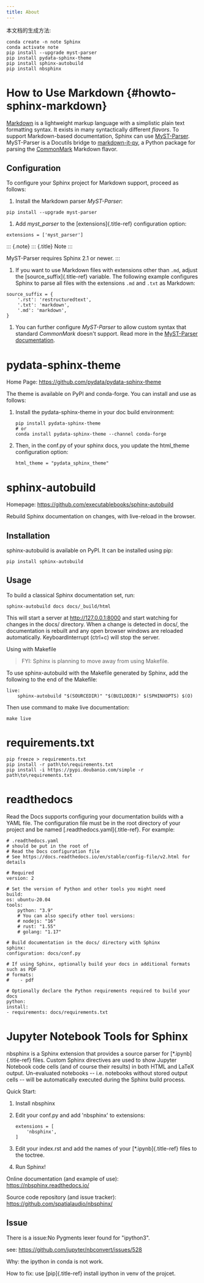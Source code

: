 ```yaml
---
title: About
---
```


本文档的生成方法:

``` {.Bash}
conda create -n note Sphinx
conda activate note
pip install --upgrade myst-parser
pip install pydata-sphinx-theme
pip install sphinx-autobuild
pip install nbsphinx
```

How to Use Markdown {#howto-sphinx-markdown}
===================

[Markdown](https://daringfireball.net/projects/markdown/) is a
lightweight markup language with a simplistic plain text formatting
syntax. It exists in many syntactically different *flavors*. To support
Markdown-based documentation, Sphinx can use
[MyST-Parser](https://myst-parser.readthedocs.io/en/latest/).
MyST-Parser is a Docutils bridge to
[markdown-it-py](https://github.com/executablebooks/markdown-it-py), a
Python package for parsing the [CommonMark](https://commonmark.org/)
Markdown flavor.

Configuration
-------------

To configure your Sphinx project for Markdown support, proceed as
follows:

1.  Install the Markdown parser *MyST-Parser*:

``` {.Bash}
pip install --upgrade myst-parser
```

1.  Add *myst\_parser* to the [extensions]{.title-ref} configuration
    option:

``` {.Python}
extensions = ['myst_parser']
```

::: {.note}
::: {.title}
Note
:::

MyST-Parser requires Sphinx 2.1 or newer.
:::

1.  If you want to use Markdown files with extensions other than `.md`,
    adjust the [source\_suffix]{.title-ref} variable. The following
    example configures Sphinx to parse all files with the extensions
    `.md` and `.txt` as Markdown:

``` {.Python}
source_suffix = {
    '.rst': 'restructuredtext',
    '.txt': 'markdown',
    '.md': 'markdown',
}
```

1.  You can further configure *MyST-Parser* to allow custom syntax that
    standard *CommonMark* doesn\'t support. Read more in the
    [MyST-Parser
    documentation](https://myst-parser.readthedocs.io/en/latest/using/syntax-optional.html).

pydata-sphinx-theme
===================

Home Page: <https://github.com/pydata/pydata-sphinx-theme>

The theme is available on PyPI and conda-forge. You can install and use
as follows:

1.  Install the pydata-sphinx-theme in your doc build environment:

    ``` {.python}
    pip install pydata-sphinx-theme
    # or
    conda install pydata-sphinx-theme --channel conda-forge
    ```

2.  Then, in the conf.py of your sphinx docs, you update the html\_theme
    configuration option:

    ``` {.python}
    html_theme = "pydata_sphinx_theme"
    ```

sphinx-autobuild
================

Homepage: <https://github.com/executablebooks/sphinx-autobuild>

Rebuild Sphinx documentation on changes, with live-reload in the
browser.

Installation
------------

sphinx-autobuild is available on PyPI. It can be installed using pip:

``` {.Bash}
pip install sphinx-autobuild
```

Usage
-----

To build a classical Sphinx documentation set, run:

``` {.Bash}
sphinx-autobuild docs docs/_build/html
```

This will start a server at <http://127.0.0.1:8000> and start watching
for changes in the docs/ directory. When a change is detected in docs/,
the documentation is rebuilt and any open browser windows are reloaded
automatically. KeyboardInterrupt (ctrl+c) will stop the server.

Using with Makefile

> FYI: Sphinx is planning to move away from using Makefile.

To use sphinx-autobuild with the Makefile generated by Sphinx, add the
following to the end of the Makefile:

``` {.Bash}
live:
    sphinx-autobuild "$(SOURCEDIR)" "$(BUILDDIR)" $(SPHINXOPTS) $(O)
```

Then use command to make live documentation:

``` {.Bash}
make live
```

requirements.txt
================

``` {.Bash}
pip freeze > requirements.txt
pip install -r path\to\requirements.txt
pip install -i https://pypi.doubanio.com/simple -r path\to\requirements.txt
```

readthedocs
===========

Read the Docs supports configuring your documentation builds with a YAML
file. The configuration file must be in the root directory of your
project and be named [.readthedocs.yaml]{.title-ref}. For example:

``` {.python}
# .readthedocs.yaml
# should be put in the root of
# Read the Docs configuration file
# See https://docs.readthedocs.io/en/stable/config-file/v2.html for details

# Required
version: 2

# Set the version of Python and other tools you might need
build:
os: ubuntu-20.04
tools:
    python: "3.9"
    # You can also specify other tool versions:
    # nodejs: "16"
    # rust: "1.55"
    # golang: "1.17"

# Build documentation in the docs/ directory with Sphinx
sphinx:
configuration: docs/conf.py

# If using Sphinx, optionally build your docs in additional formats such as PDF
# formats:
#    - pdf

# Optionally declare the Python requirements required to build your docs
python:
install:
- requirements: docs/requirements.txt
```

Jupyter Notebook Tools for Sphinx
=================================

nbsphinx is a Sphinx extension that provides a source parser for
[\*.ipynb]{.title-ref} files. Custom Sphinx directives are used to show
Jupyter Notebook code cells (and of course their results) in both HTML
and LaTeX output. Un-evaluated notebooks -- i.e. notebooks without
stored output cells -- will be automatically executed during the Sphinx
build process.

Quick Start:

1.  Install nbsphinx

2.  Edit your conf.py and add \'nbsphinx\' to extensions:

    ``` {.python}
    extensions = [
        'nbsphinx',
    ]
    ```

3.  Edit your index.rst and add the names of your [\*.ipynb]{.title-ref}
    files to the toctree.

4.  Run Sphinx!

Online documentation (and example of use):
<https://nbsphinx.readthedocs.io/>

Source code repository (and issue tracker):
<https://github.com/spatialaudio/nbsphinx/>

Issue
-----

There is a issue:No Pygments lexer found for \"ipython3\".

see: <https://github.com/jupyter/nbconvert/issues/528>

Why: the ipython in conda is not work.

How to fix: use [pip]{.title-ref} install ipython in venv of the
projcet.
